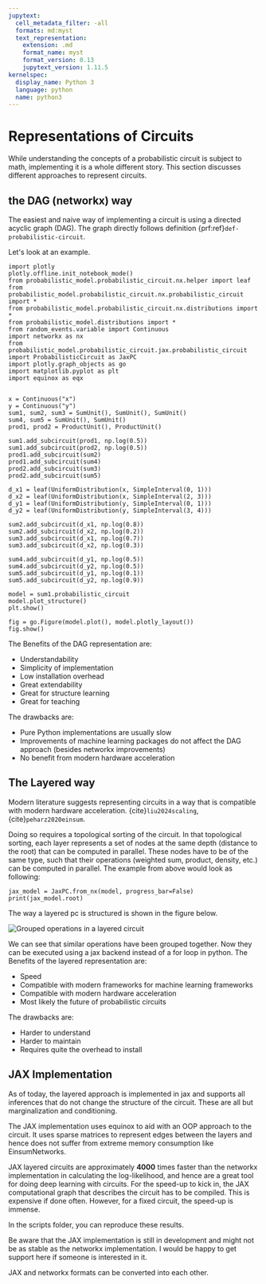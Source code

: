 ```yaml
---
jupytext:
  cell_metadata_filter: -all
  formats: md:myst
  text_representation:
    extension: .md
    format_name: myst
    format_version: 0.13
    jupytext_version: 1.11.5
kernelspec:
  display_name: Python 3
  language: python
  name: python3
---
```


# Representations of Circuits

While understanding the concepts of a probabilistic circuit is subject to math, implementing it is a whole different
story.
This section discusses different approaches to represent circuits.

## the DAG (networkx) way

The easiest and naive way of implementing a circuit is using a directed acyclic graph (DAG).
The graph directly follows definition {prf:ref}`def-probabilistic-circuit`.

Let's look at an example.

```{code-cell} ipython3
import plotly
plotly.offline.init_notebook_mode()
from probabilistic_model.probabilistic_circuit.nx.helper import leaf
from probabilistic_model.probabilistic_circuit.nx.probabilistic_circuit import *
from probabilistic_model.probabilistic_circuit.nx.distributions import *
from probabilistic_model.distributions import *
from random_events.variable import Continuous
import networkx as nx
from probabilistic_model.probabilistic_circuit.jax.probabilistic_circuit import ProbabilisticCircuit as JaxPC
import plotly.graph_objects as go
import matplotlib.pyplot as plt
import equinox as eqx


x = Continuous("x")
y = Continuous("y")
sum1, sum2, sum3 = SumUnit(), SumUnit(), SumUnit()
sum4, sum5 = SumUnit(), SumUnit()
prod1, prod2 = ProductUnit(), ProductUnit()

sum1.add_subcircuit(prod1, np.log(0.5))
sum1.add_subcircuit(prod2, np.log(0.5))
prod1.add_subcircuit(sum2)
prod1.add_subcircuit(sum4)
prod2.add_subcircuit(sum3)
prod2.add_subcircuit(sum5)

d_x1 = leaf(UniformDistribution(x, SimpleInterval(0, 1)))
d_x2 = leaf(UniformDistribution(x, SimpleInterval(2, 3)))
d_y1 = leaf(UniformDistribution(y, SimpleInterval(0, 1)))
d_y2 = leaf(UniformDistribution(y, SimpleInterval(3, 4)))

sum2.add_subcircuit(d_x1, np.log(0.8))
sum2.add_subcircuit(d_x2, np.log(0.2))
sum3.add_subcircuit(d_x1, np.log(0.7))
sum3.add_subcircuit(d_x2, np.log(0.3))

sum4.add_subcircuit(d_y1, np.log(0.5))
sum4.add_subcircuit(d_y2, np.log(0.5))
sum5.add_subcircuit(d_y1, np.log(0.1))
sum5.add_subcircuit(d_y2, np.log(0.9))

model = sum1.probabilistic_circuit
model.plot_structure()
plt.show()
```

```{code-cell} ipython3
fig = go.Figure(model.plot(), model.plotly_layout())
fig.show()
```

The Benefits of the DAG representation are:
- Understandability
- Simplicity of implementation 
- Low installation overhead
- Great extendability
- Great for structure learning
- Great for teaching

The drawbacks are:
- Pure Python implementations are usually slow
- Improvements of machine learning packages do not affect the DAG approach (besides networkx improvements)
- No benefit from modern hardware acceleration


## The Layered way
Modern literature suggests representing circuits in a way that is compatible with modern hardware 
acceleration. {cite}`liu2024scaling`, {cite}`peharz2020einsum`. 

Doing so requires a topological sorting of the circuit. In that topological sorting, each layer represents a set of 
nodes at the same depth (distance to the root) that can be computed in parallel.
These nodes have to be of the same type, such that their operations (weighted sum, product, density, etc.) can be computed in parallel.
The example from above would look as following:

```{code-cell} ipython3
jax_model = JaxPC.from_nx(model, progress_bar=False)
print(jax_model.root)
```

The way a layered pc is structured is shown in the figure below.

![Grouped operations in a layered circuit](layered_example.png)

We can see that similar operations have been grouped together. 
Now they can be executed using a jax backend instead of a for loop in python. 
The Benefits of the layered representation are:
- Speed
- Compatible with modern frameworks for machine learning frameworks
- Compatible with modern hardware acceleration
- Most likely the future of probabilistic circuits


The drawbacks are:
- Harder to understand
- Harder to maintain
- Requires quite the overhead to install


## JAX Implementation

As of today, the layered approach is implemented in jax and supports all inferences that do not change the structure of
the circuit. 
These are all but marginalization and conditioning. 

The JAX implementation uses equinox to aid with an OOP approach to the circuit.
It uses sparse matrices to represent edges between the layers and hence does not suffer from extreme memory consumption
like EinsumNetworks.

JAX layered circuits are approximately **4000** times faster than the networkx implementation in calculating the 
log-likelihood, and hence are a great tool for doing deep learning with circuits.
For the speed-up to kick in, the JAX computational graph that describes the circuit has to be compiled.
This is expensive if done often.
However, for a fixed circuit, the speed-up is immense.

In the scripts folder, you can reproduce these results.

Be aware that the JAX implementation is still in development and might not be as stable as the networkx implementation.
I would be happy to get support here if someone is interested in it.

JAX and networkx formats can be converted into each other.